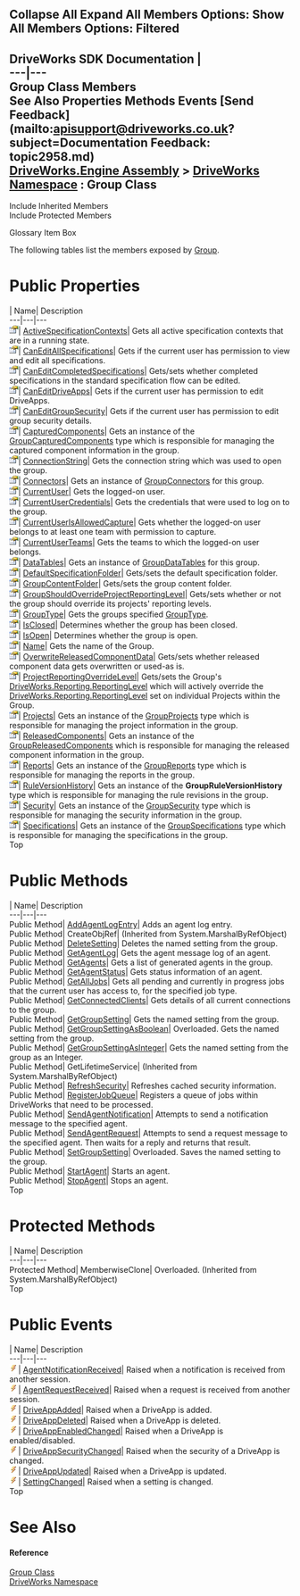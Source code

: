 Collapse All Expand All Members Options: Show All  Members Options: Filtered   
---  
DriveWorks SDK Documentation  |   
---|---  
Group Class Members   
See Also Properties Methods Events [Send Feedback](mailto:apisupport@driveworks.co.uk?subject=Documentation Feedback: topic2958.md)  
[DriveWorks.Engine Assembly](topic2156.md) > [DriveWorks Namespace](topic2159.md) : Group Class  
---  
  
Include Inherited Members    
Include Protected Members  


Glossary Item Box

The following tables list the members exposed by [Group](topic2958.md).

# Public Properties

| Name| Description  
---|---|---  
![Public Property](dotnetimages/publicProperty.gif)| [ActiveSpecificationContexts](topic2986.md)| Gets all active specification contexts that are in a running state.   
![Public Property](dotnetimages/publicProperty.gif)| [CanEditAllSpecifications](topic2987.md)| Gets if the current user has permission to view and edit all specifications.   
![Public Property](dotnetimages/publicProperty.gif)| [CanEditCompletedSpecifications](topic2988.md)| Gets/sets whether completed specifications in the standard specification flow can be edited.   
![Public Property](dotnetimages/publicProperty.gif)| [CanEditDriveApps](topic2989.md)| Gets if the current user has permission to edit DriveApps.   
![Public Property](dotnetimages/publicProperty.gif)| [CanEditGroupSecurity](topic2990.md)| Gets if the current user has permission to edit group security details.   
![Public Property](dotnetimages/publicProperty.gif)| [CapturedComponents](topic2991.md)| Gets an instance of the [GroupCapturedComponents](topic3022.md) type which is responsible for managing the captured component information in the group.   
![Public Property](dotnetimages/publicProperty.gif)| [ConnectionString](topic2992.md)| Gets the connection string which was used to open the group.   
![Public Property](dotnetimages/publicProperty.gif)| [Connectors](topic2993.md)| Gets an instance of [GroupConnectors](topic3097.md) for this group.   
![Public Property](dotnetimages/publicProperty.gif)| [CurrentUser](topic2994.md)| Gets the logged-on user.   
![Public Property](dotnetimages/publicProperty.gif)| [CurrentUserCredentials](topic2995.md)| Gets the credentials that were used to log on to the group.   
![Public Property](dotnetimages/publicProperty.gif)| [CurrentUserIsAllowedCapture](topic2996.md)| Gets whether the logged-on user belongs to at least one team with permission to capture.   
![Public Property](dotnetimages/publicProperty.gif)| [CurrentUserTeams](topic2997.md)| Gets the teams to which the logged-on user belongs.   
![Public Property](dotnetimages/publicProperty.gif)| [DataTables](topic2998.md)| Gets an instance of [GroupDataTables](topic3136.md) for this group.   
![Public Property](dotnetimages/publicProperty.gif)| [DefaultSpecificationFolder](topic2999.md)| Gets/sets the default specification folder.   
![Public Property](dotnetimages/publicProperty.gif)| [GroupContentFolder](topic3000.md)| Gets/sets the group content folder.   
![Public Property](dotnetimages/publicProperty.gif)| [GroupShouldOverrideProjectReportingLevel](topic3001.md)| Gets/sets whether or not the group should override its projects' reporting levels.   
![Public Property](dotnetimages/publicProperty.gif)| [GroupType](topic3002.md)| Gets the groups specified [GroupType](topic2355.md).   
![Public Property](dotnetimages/publicProperty.gif)| [IsClosed](topic3003.md)| Determines whether the group has been closed.   
![Public Property](dotnetimages/publicProperty.gif)| [IsOpen](topic3004.md)| Determines whether the group is open.   
![Public Property](dotnetimages/publicProperty.gif)| [Name](topic3005.md)| Gets the name of the Group.   
![Public Property](dotnetimages/publicProperty.gif)| [OverwriteReleasedComponentData](topic3006.md)| Gets/sets whether released component data gets overwritten or used-as is.   
![Public Property](dotnetimages/publicProperty.gif)| [ProjectReportingOverrideLevel](topic3007.md)| Gets/sets the Group's [DriveWorks.Reporting.ReportingLevel](topic10362.md) which will actively override the [DriveWorks.Reporting.ReportingLevel](topic10362.md) set on individual Projects within the Group.   
![Public Property](dotnetimages/publicProperty.gif)| [Projects](topic3008.md)| Gets an instance of the [GroupProjects](topic3190.md) type which is responsible for managing the project information in the group.   
![Public Property](dotnetimages/publicProperty.gif)| [ReleasedComponents](topic3009.md)| Gets an instance of the [GroupReleasedComponents](topic3238.md) which is responsible for managing the released component information in the group.   
![Public Property](dotnetimages/publicProperty.gif)| [Reports](topic3010.md)| Gets an instance of the [GroupReports](topic3272.md) type which is responsible for managing the reports in the group.   
![Public Property](dotnetimages/publicProperty.gif)| [RuleVersionHistory](topic3011.md)| Gets an instance of the **GroupRuleVersionHistory** type which is responsible for managing the rule revisions in the group.   
![Public Property](dotnetimages/publicProperty.gif)| [Security](topic3012.md)| Gets an instance of the [GroupSecurity](topic3282.md) type which is responsible for managing the security information in the group.   
![Public Property](dotnetimages/publicProperty.gif)| [Specifications](topic3013.md)| Gets an instance of the [GroupSpecifications](topic3355.md) type which is responsible for managing the specifications in the group.   
Top

# Public Methods

| Name| Description  
---|---|---  
Public Method| [AddAgentLogEntry](topic2964.md)| Adds an agent log entry.   
Public Method| CreateObjRef|  (Inherited from System.MarshalByRefObject)  
Public Method| [DeleteSetting](topic2965.md)| Deletes the named setting from the group.   
Public Method| [GetAgentLog](topic2966.md)| Gets the agent message log of an agent.   
Public Method| [GetAgents](topic2967.md)| Gets a list of generated agents in the group.   
Public Method| [GetAgentStatus](topic2968.md)| Gets status information of an agent.   
Public Method| [GetAllJobs](topic2969.md)| Gets all pending and currently in progress jobs that the current user has access to, for the specified job type.   
Public Method| [GetConnectedClients](topic2970.md)| Gets details of all current connections to the group.   
Public Method| [GetGroupSetting](topic2971.md)| Gets the named setting from the group.   
Public Method| [GetGroupSettingAsBoolean](topic2972.md)| Overloaded. Gets the named setting from the group.   
Public Method| [GetGroupSettingAsInteger](topic2975.md)| Gets the named setting from the group as an Integer.   
Public Method| GetLifetimeService|  (Inherited from System.MarshalByRefObject)  
Public Method| [RefreshSecurity](topic2976.md)| Refreshes cached security information.   
Public Method| [RegisterJobQueue](topic2977.md)| Registers a queue of jobs within DriveWorks that need to be processed.   
Public Method| [SendAgentNotification](topic2978.md)| Attempts to send a notification message to the specified agent.   
Public Method| [SendAgentRequest](topic2979.md)| Attempts to send a request message to the specified agent. Then waits for a reply and returns that result.   
Public Method| [SetGroupSetting](topic2980.md)| Overloaded. Saves the named setting to the group.   
Public Method| [StartAgent](topic2984.md)| Starts an agent.   
Public Method| [StopAgent](topic2985.md)| Stops an agent.   
Top

# Protected Methods

| Name| Description  
---|---|---  
Protected Method| MemberwiseClone| Overloaded. (Inherited from System.MarshalByRefObject)  
Top

# Public Events

| Name| Description  
---|---|---  
![Public Event](dotnetimages/publicEvent.gif)| [AgentNotificationReceived](topic3014.md)| Raised when a notification is received from another session.   
![Public Event](dotnetimages/publicEvent.gif)| [AgentRequestReceived](topic3015.md)| Raised when a request is received from another session.   
![Public Event](dotnetimages/publicEvent.gif)| [DriveAppAdded](topic3016.md)| Raised when a DriveApp is added.   
![Public Event](dotnetimages/publicEvent.gif)| [DriveAppDeleted](topic3017.md)| Raised when a DriveApp is deleted.   
![Public Event](dotnetimages/publicEvent.gif)| [DriveAppEnabledChanged](topic3018.md)| Raised when a DriveApp is enabled/disabled.   
![Public Event](dotnetimages/publicEvent.gif)| [DriveAppSecurityChanged](topic3019.md)| Raised when the security of a DriveApp is changed.   
![Public Event](dotnetimages/publicEvent.gif)| [DriveAppUpdated](topic3020.md)| Raised when a DriveApp is updated.   
![Public Event](dotnetimages/publicEvent.gif)| [SettingChanged](topic3021.md)| Raised when a setting is changed.   
Top

# See Also

#### Reference

[Group Class](topic2958.md)   
[DriveWorks Namespace](topic2159.md)


